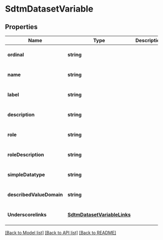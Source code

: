 # SdtmDatasetVariable

## Properties
Name | Type | Description | Notes
------------ | ------------- | ------------- | -------------
**ordinal** | **string** |  | [optional] [default to null]
**name** | **string** |  | [optional] [default to null]
**label** | **string** |  | [optional] [default to null]
**description** | **string** |  | [optional] [default to null]
**role** | **string** |  | [optional] [default to null]
**roleDescription** | **string** |  | [optional] [default to null]
**simpleDatatype** | **string** |  | [optional] [default to null]
**describedValueDomain** | **string** |  | [optional] [default to null]
**Underscorelinks** | [**SdtmDatasetVariableLinks**](SdtmDatasetVariableLinks.md) |  | [optional] [default to null]

[[Back to Model list]](../README.md#documentation-for-models) [[Back to API list]](../README.md#documentation-for-api-endpoints) [[Back to README]](../README.md)


